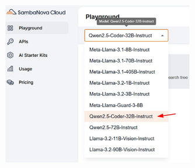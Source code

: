 <!--
date: 2025-02-02T23:23:04.447Z
photo: ![Photo](2024-12-07-11-29-06.jpg)


-->

![Photo](2024-12-07-11-29-06.jpg)

